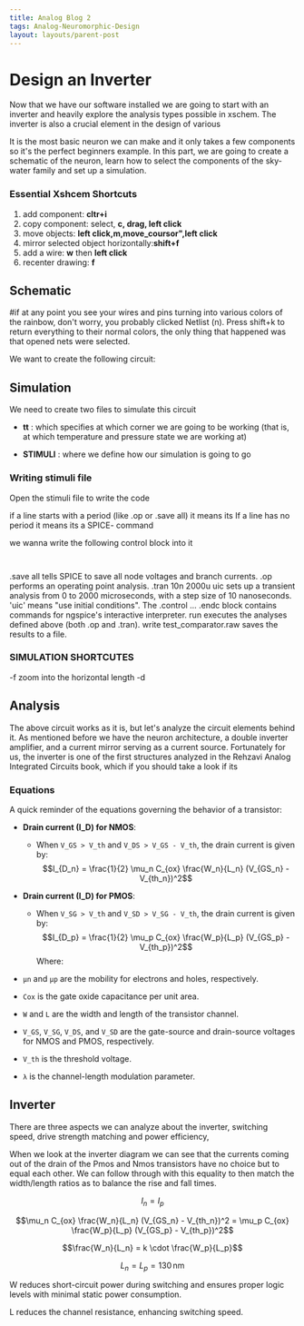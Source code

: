 ```yaml
---
title: Analog Blog 2
tags: Analog-Neuromorphic-Design
layout: layouts/parent-post
---
```

# Design an Inverter
Now that we have our software installed we are going to start with an inverter and heavily explore the analysis types possible in xschem. The inverter is also a crucial element in the design of various 


It is the most basic neuron we can make and it only takes a few components so it's the perfect beginners example. 
In this part, we are going to create a schematic of the neuron, learn how to select the components of the sky-water family and set up a simulation. 

### Essential Xshcem Shortcuts
1. add component: **cltr+i**
2. copy component: select, **c, drag, left click**
3. move objects: **left click,m,move_coursor",left click**
4. mirror selected object horizontally:**shift+f**
5. add a wire: **w** then **left click**
6. recenter drawing: **f**

## Schematic

#if at any point you see your wires and pins turning into various colors of the rainbow, don't worry, you probably clicked Netlist (n).
Press shift+k to return everything to their normal colors, the only thing that happened was that opened nets were selected. 

We want to create the following circuit:



## Simulation

We need to create two files to simulate this circuit
- **tt** : which specifies at which corner we are going to be working (that is, at which temperature and pressure state we are working at)

  
- **STIMULI** : where we define how our simulation is going to go

  
### Writing stimuli file
Open the stimuli file to write the code 

if a line starts with a period (like .op or .save all) it means its 
If a line has no period it means its a SPICE- command

we wanna write the following control block into it

```


```
 .save all tells SPICE to save all node voltages 
 and branch currents.
.op performs an operating point analysis.
.tran 10n 2000u uic sets up a transient analysis from 0 to 2000 microseconds, with a step size of 10 nanoseconds. 'uic' means "use initial conditions".
The .control ... .endc block contains commands for ngspice's interactive interpreter.
run executes the analyses defined above (both .op and .tran).
write test_comparator.raw saves the results to a file.

### SIMULATION SHORTCUTES
-f zoom into the horizontal length
-d 

## Analysis
The above circuit works as it is, but let's analyze the circuit elements behind it. As mentioned before we have the neuron architecture, a double inverter amplifier, and a current mirror serving as a current source. Fortunately for us, the inverter is one of the first structures analyzed in the Rehzavi Analog Integrated Circuits book, which if you should take a look if its


### Equations
A quick reminder of the equations governing the behavior of a transistor:

- **Drain current (I_D) for NMOS**: 
    - When `V_GS > V_th` and `V_DS > V_GS - V_th`, the drain current is given by:
   $$I_{D_n} = \frac{1}{2} \mu_n C_{ox} \frac{W_n}{L_n} (V_{GS_n} - V_{th_n})^2$$

- **Drain current (I_D) for PMOS**: 
    - When `V_SG > V_th` and `V_SD > V_SG - V_th`, the drain current is given by:
    $$I_{D_p} = \frac{1}{2} \mu_p C_{ox} \frac{W_p}{L_p} (V_{GS_p} - V_{th_p})^2$$
Where:
- `μn` and `μp` are the mobility for electrons and holes, respectively.
- `Cox` is the gate oxide capacitance per unit area.
- `W` and `L` are the width and length of the transistor channel.
- `V_GS`, `V_SG`, `V_DS`, and `V_SD` are the gate-source and drain-source voltages for NMOS and PMOS, respectively.
- `V_th` is the threshold voltage.
- `λ` is the channel-length modulation parameter.


## Inverter

There are three aspects we can analyze about the inverter, switching speed, drive strength matching and power efficiency,

When we look at the inverter diagram we can see that the currents coming out of the drain of the Pmos and Nmos transistors have 
no choice but to equal each other. We can follow through with this equality to then match the width/length ratios as to balance the rise and fall times. 

$$I_n =I_p$$

$$\mu_n C_{ox} \frac{W_n}{L_n} (V_{GS_n} - V_{th_n})^2 = \mu_p C_{ox} \frac{W_p}{L_p} (V_{GS_p} - V_{th_p})^2$$

$$\frac{W_n}{L_n} = k \cdot \frac{W_p}{L_p}$$

$$L_n = L_p = 130 \, \text{nm}$$

W reduces short-circuit power during switching and ensures proper logic levels with minimal static power consumption.

L reduces the channel resistance, enhancing switching speed.





